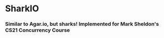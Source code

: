# SharkIO
### Similar to Agar.io, but sharks! Implemented for Mark Sheldon's CS21 Concurrency Course
